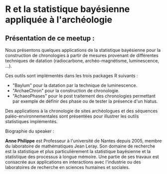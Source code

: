 # R et la statistique bayésienne appliquée à l'archéologie

## Présentation de ce meetup :

Nous présentons quelques applications de la statistique bayésienne pour la construction de chronologies à partir de mesures provenant de différentes techniques de datation (radiocarbone, archéo-magnétisme, luminescence, ...).

Ces outils sont implémentés dans les trois packages R suivants :

* "Baylum" pour la datation par la technique de luminescence.
* "ArchaeChron" pour la construction de chronologie.
* "AchaeoPhases" pour le post traitement des chronologies permettant par exemple de définir des phase ou de tester la présence d'un hiatus.

Des applications à la chronologie de sites archéologues et des séquences paléo-environnementales sont présentées pour illustrer les outils statistiques implémentés.

Biographie du speaker :

**Anne Philippe** est Professeur à l'université de Nantes depuis 2005, membre du laboratoire de mathématiques Jean Leray.
Son domaine de recherche est la statistique et plus particulièrement la statistique bayésienne et la statistique des processus à longue mémoire. Une partie de ses travaux est consacrée aux applications en interactions avec l'industrie ou des laboratoires de recherche en sciences humaines et sociales.

